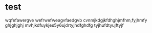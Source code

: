 # test
wqfefawergve
wefrwefweagvfaedgvb
 cvnmjkdgjkfdhghjmfhm,fyjhmfy
ghjghjghj
mvhjkdfuykjes5y6ujdrtyjhdfghdfg
tyjhufdtyujftyjf
